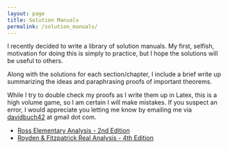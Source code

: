 ```yaml
---
layout: page
title: Solution Manuals
permalink: /solution_manuals/
---
```


I recently decided to write a library of solution manuals. My first, selfish, motivation for doing this is simply to practice, but I hope the solutions will be useful to others.

Along with the solutions for each section/chapter, I include a brief write up summarizing the ideas and paraphrasing proofs of important theorems.

While I try to double check my proofs as I write them up in Latex, this is a high volume game, so I am certain I will make mistakes. If you suspect an error, I would appreciate you letting me know by emailing me via <a href="mailto:davidbuch42@gmail.com">davidbuch42</a> at gmail dot com.

-   [Ross Elementary Analysis - 2nd Edition](/assets/ross_solutions.pdf)
-   [Royden & Fitzpatrick Real Analysis - 4th Edition](/assets/royden_solutions.pdf)